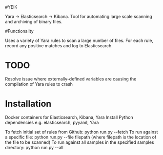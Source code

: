 #YElK

Yara -> Elasticsearch -> Kibana. Tool for automating large scale scanning and archiving of binary files.

#Functionality

Uses a variety of Yara rules to scan a large number of files. For each rule, record any positive matches and log to Elasticsearch.

# TODO

Resolve issue where externally-defined variables are causing the compilation of Yara rules to crash

# Installation

Docker containers for Elasticsearch, Kibana, Yara
Install Python dependencies e.g. elasticsearch, pyyaml, Yara

To fetch initial set of rules from Github: python run.py --fetch
To run against a specific file: python run.py --file filepath (where filepath is the location of the file to be scanned)
To run against all samples in the specified samples directory: python run.py --all